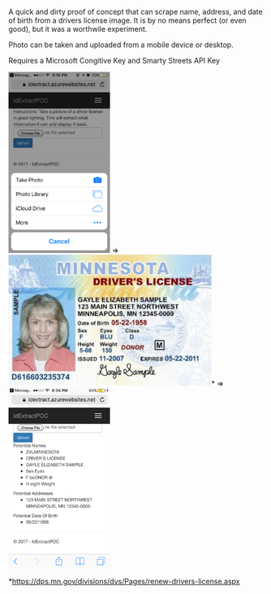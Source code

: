 A quick and dirty proof of concept that can scrape name, address, and date of birth from a drivers license image. It is by no means perfect (or even good), but it was a worthwile experiment.

Photo can be taken and uploaded from a mobile device or desktop.

Requires a Microsoft Congitive Key and Smarty Streets API Key

<img src="https://raw.githubusercontent.com/joshclaxton/IdExtractPOC/master/IdExtractPOC/wwwroot/uploads/submitImage.jpg" width="200"> => <img src="https://raw.githubusercontent.com/joshclaxton/IdExtractPOC/master/IdExtractPOC/wwwroot/uploads/generic-drivers-license.jpg" width="400">* => <img src="https://raw.githubusercontent.com/joshclaxton/IdExtractPOC/master/IdExtractPOC/wwwroot/uploads/ExtractedData.jpg" width="200">

*https://dps.mn.gov/divisions/dvs/Pages/renew-drivers-license.aspx

